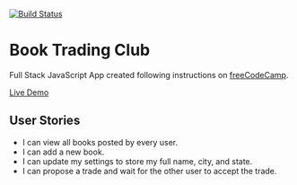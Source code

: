 [![Build Status](https://travis-ci.org/MiguelSMendoza/book-trading-club.svg?branch=master)](https://travis-ci.org/MiguelSMendoza/book-trading-club)

# Book Trading Club

Full Stack JavaScript App created following instructions on [freeCodeCamp](https://www.freecodecamp.org/challenges/manage-a-book-trading-club).

[Live Demo](https://MiguelSMendoza.github.io/book-trading-club)

## User Stories
* I can view all books posted by every user.
* I can add a new book.
* I can update my settings to store my full name, city, and state.
* I can propose a trade and wait for the other user to accept the trade.